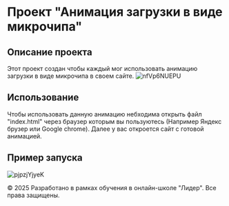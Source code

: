 # Проект "Анимация загрузки в виде микрочипа"

## Описание проекта
Этот проект создан чтобы каждый мог использовать анимацию загрузки в виде микрочипа в своем сайте.
![nfVp6NUEPU](https://github.com/user-attachments/assets/a3ac2f4d-a4d3-422b-a5b0-8e30ff6e5478)

## Использование
Чтобы использовать данную анимацию небходима открыть файл "index.html" через браузер которым вы пользуютесь (Например Яндекс брузер или Google chrome). Далее у вас откроется сайт с готовой анимацией.

## Пример запуска
![pjpzjYjyeK](https://github.com/user-attachments/assets/c0f138c2-1429-4972-92ef-365e2ecbc4ba)

© 2025 Разработано в рамках обучения в онлайн-школе "Лидер". Все права защищены.
